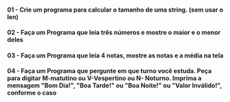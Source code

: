 
#### 01 - Crie um programa para calcular o tamanho de uma string. (sem usar o len)

#### 02 - Faça um Programa que leia três números e mostre o maior e o menor deles

#### 03 - Faça um Programa que leia 4 notas, mostre as notas e a média na tela

#### 04 - Faça um Programa que pergunte em que turno você estuda. Peça para digitar M-matutino ou V-Vespertino ou N- Noturno. Imprima a mensagem "Bom Dia!", "Boa Tarde!" ou "Boa Noite!" ou "Valor Inválido!", conforme o caso

  
